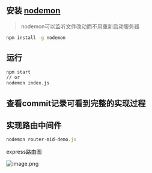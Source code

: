 ## 安装 [nodemon](https://www.npmjs.com/package/nodemon) 
> nodemon可以监听文件改动而不用重新启动服务器

```bash
npm install -g nodemon
```

## 运行

```bash
npm start
// or
nodemon index.js
```
## 查看commit记录可看到完整的实现过程

## 实现路由中间件

```js
nodemon router-mid-demo.js
```
express路由图



![image.png](https://p6-juejin.byteimg.com/tos-cn-i-k3u1fbpfcp/60d3f5d23da2457783f5d879b41e09e9~tplv-k3u1fbpfcp-watermark.image?)
